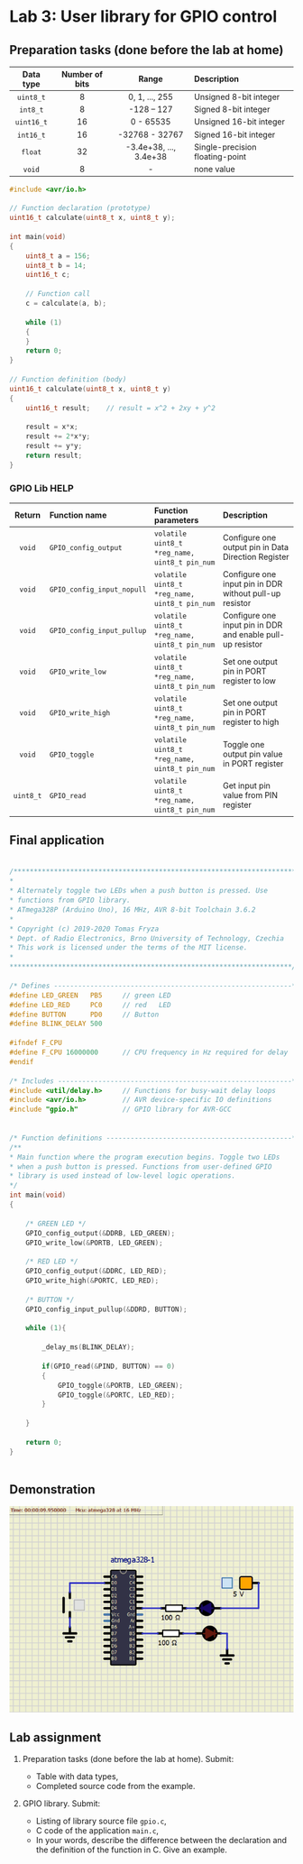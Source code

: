# Lab 3: User library for GPIO control


## Preparation tasks (done before the lab at home)

| **Data type** | **Number of bits** | **Range** | **Description** |
| :-: | :-: | :-: | :-- |
| `uint8_t`  | 8 | 0, 1, ..., 255 | Unsigned 8-bit integer |
| `int8_t`   | 8 | -128 – 127 | Signed 8-bit integer |
| `uint16_t` | 16 | 0 - 65535 | Unsigned 16-bit integer |
| `int16_t`  | 16 | -32768 - 32767 | Signed 16-bit integer |
| `float`    | 32 | -3.4e+38, ..., 3.4e+38 | Single-precision floating-point |
| `void`     | 8 | - | none value |

```C
#include <avr/io.h>

// Function declaration (prototype)
uint16_t calculate(uint8_t x, uint8_t y);

int main(void)
{
    uint8_t a = 156;
    uint8_t b = 14;
    uint16_t c;

    // Function call
    c = calculate(a, b);

    while (1)
    {
    }
    return 0;
}

// Function definition (body)
uint16_t calculate(uint8_t x, uint8_t y)
{
    uint16_t result;    // result = x^2 + 2xy + y^2

    result = x*x;
	result += 2*x*y;
	result += y*y;
    return result;
}
```





### GPIO Lib HELP

| **Return** | **Function name** | **Function parameters** | **Description** |
| :-: | :-- | :-- | :-- |
| `void` | `GPIO_config_output` | `volatile uint8_t *reg_name, uint8_t pin_num` | Configure one output pin in Data Direction Register |
| `void` | `GPIO_config_input_nopull` | `volatile uint8_t *reg_name, uint8_t pin_num` | Configure one input pin in DDR without pull-up resistor |
| `void` | `GPIO_config_input_pullup` | `volatile uint8_t *reg_name, uint8_t pin_num` | Configure one input pin in DDR and enable pull-up resistor |
| `void` | `GPIO_write_low` | `volatile uint8_t *reg_name, uint8_t pin_num` | Set one output pin in PORT register to low |
| `void` | `GPIO_write_high` | `volatile uint8_t *reg_name, uint8_t pin_num` | Set one output pin in PORT register to high |
| `void` | `GPIO_toggle` | `volatile uint8_t *reg_name, uint8_t pin_num` | Toggle one output pin value in PORT register |
| `uint8_t` | `GPIO_read` | `volatile uint8_t *reg_name, uint8_t pin_num` | Get input pin value from PIN register |


## Final application

```C

/***********************************************************************
*
* Alternately toggle two LEDs when a push button is pressed. Use
* functions from GPIO library.
* ATmega328P (Arduino Uno), 16 MHz, AVR 8-bit Toolchain 3.6.2
*
* Copyright (c) 2019-2020 Tomas Fryza
* Dept. of Radio Electronics, Brno University of Technology, Czechia
* This work is licensed under the terms of the MIT license.
*
**********************************************************************/

/* Defines -----------------------------------------------------------*/
#define LED_GREEN   PB5		// green LED
#define LED_RED     PC0		// red	 LED
#define BUTTON     	PD0		// Button
#define BLINK_DELAY 500

#ifndef F_CPU
#define F_CPU 16000000      // CPU frequency in Hz required for delay
#endif

/* Includes ----------------------------------------------------------*/
#include <util/delay.h>     // Functions for busy-wait delay loops
#include <avr/io.h>         // AVR device-specific IO definitions
#include "gpio.h"           // GPIO library for AVR-GCC


/* Function definitions ----------------------------------------------*/
/**
* Main function where the program execution begins. Toggle two LEDs
* when a push button is pressed. Functions from user-defined GPIO
* library is used instead of low-level logic operations.
*/
int main(void)
{

	/* GREEN LED */
	GPIO_config_output(&DDRB, LED_GREEN);
	GPIO_write_low(&PORTB, LED_GREEN);

	/* RED LED */
	GPIO_config_output(&DDRC, LED_RED);
	GPIO_write_high(&PORTC, LED_RED);

	/* BUTTON */
	GPIO_config_input_pullup(&DDRD, BUTTON);

	while (1){

		_delay_ms(BLINK_DELAY);

		if(GPIO_read(&PIND, BUTTON) == 0)
		{
			GPIO_toggle(&PORTB, LED_GREEN);
			GPIO_toggle(&PORTC, LED_RED);
		}

	}

	return 0;
}



```

## Demonstration

![03-leds](../../Images/03-leds.gif)


## Lab assignment

1. Preparation tasks (done before the lab at home). Submit:
    * Table with data types,
    * Completed source code from the example.

2. GPIO library. Submit:
    * Listing of library source file `gpio.c`,
    * C code of the application `main.c`,
    * In your words, describe the difference between the declaration and the definition of the function in C. Give an example.
